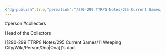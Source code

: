 ```yaml
---
{"dg-publish":true,"permalink":"/290-299 TTRPG Notes/295 Current Games/11 Weeping City/Wiki/Person/Ullus/"}
---
```



#person #collectors 

Head of the Collectors

[[290-299 TTRPG Notes/295 Current Games/11 Weeping City/Wiki/Person/Ona\|Ona]]'s dad